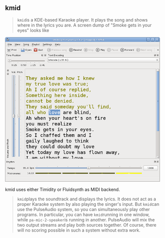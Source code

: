 
##  kmid 


>  ` kmid `is a KDE-based Karaoke player. It plays the song
      and shows where in the lyrics you are. A screen dump of "Smoke gets in your
      eyes" looks like


![alt text](kmid.png)


kmid uses either Timidity or Fluidsynth as MIDI backend.


>  `kmid`plays the soundtrack and displays the lyrics. It does not act as a
      proper Karaoke system by also playing the singer's input. But `kmid`can use the PulseAudio system, so you can simultaneously play other programs.
      In particular, you can have `kmid`running in one window, while `pa-mic-2-speaker`is running in another. PulseAudio
      will mix the two output streams and play both sources together.
      Of course, there will no scoring possible in such a system without
      extra work.
